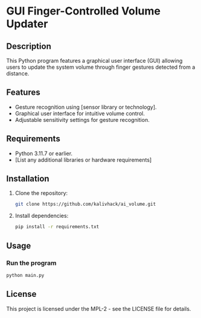 # GUI Finger-Controlled Volume Updater
## Description
This Python program features a graphical user interface (GUI) allowing users to update the system volume through finger gestures detected from a distance.

## Features
- Gesture recognition using [sensor library or technology].
- Graphical user interface for intuitive volume control.
- Adjustable sensitivity settings for gesture recognition.

## Requirements
- Python 3.11.7 or earlier.
- [List any additional libraries or hardware requirements]

## Installation
1. Clone the repository:
   ```bash
   git clone https://github.com/kalivhack/ai_volume.git
   ```

2. Install dependencies:
   ```bash
   pip install -r requirements.txt
   ```

## Usage
### Run the program
```bash
python main.py
```

## License 
This project is licensed under the MPL-2 - see the LICENSE file for details.
